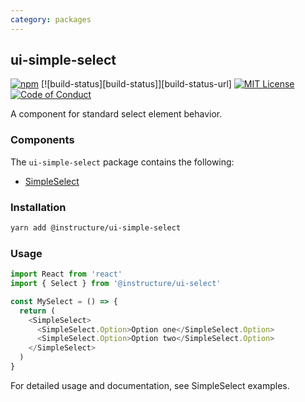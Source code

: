 ```yaml
---
category: packages
---
```


## ui-simple-select

[![npm][npm]][npm-url]
[![build-status][build-status]][build-status-url]
[![MIT License][license-badge]][license]
[![Code of Conduct][coc-badge]][coc]

A component for standard select element behavior.

### Components

The `ui-simple-select` package contains the following:

- [SimpleSelect](#SimpleSelect)

### Installation

```sh
yarn add @instructure/ui-simple-select
```

### Usage

```js
import React from 'react'
import { Select } from '@instructure/ui-select'

const MySelect = () => {
  return (
    <SimpleSelect>
      <SimpleSelect.Option>Option one</SimpleSelect.Option>
      <SimpleSelect.Option>Option two</SimpleSelect.Option>
    </SimpleSelect>
  )
}
```

For detailed usage and documentation, see SimpleSelect examples.

[npm]: https://img.shields.io/npm/v/@instructure/ui-simple-select.svg
[npm-url]: https://npmjs.com/package/@instructure/ui-simple-select
[license-badge]: https://img.shields.io/npm/l/instructure-ui.svg?style=flat-square
[license]: https://github.com/instructure/instructure-ui/blob/master/LICENSE
[coc-badge]: https://img.shields.io/badge/code%20of-conduct-ff69b4.svg?style=flat-square
[coc]: https://github.com/instructure/instructure-ui/blob/master/CODE_OF_CONDUCT.md
